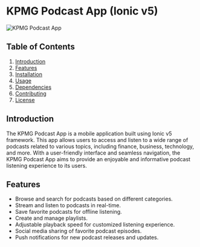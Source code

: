 # KPMG Podcast App (Ionic v5)

![KPMG Podcast App](app_screenshot.png)

## Table of Contents

1. [Introduction](#introduction)
2. [Features](#features)
3. [Installation](#installation)
4. [Usage](#usage)
5. [Dependencies](#dependencies)
6. [Contributing](#contributing)
7. [License](#license)

## Introduction

The KPMG Podcast App is a mobile application built using Ionic v5 framework. This app allows users to access and listen to a wide range of podcasts related to various topics, including finance, business, technology, and more. With a user-friendly interface and seamless navigation, the KPMG Podcast App aims to provide an enjoyable and informative podcast listening experience to its users.

## Features

- Browse and search for podcasts based on different categories.
- Stream and listen to podcasts in real-time.
- Save favorite podcasts for offline listening.
- Create and manage playlists.
- Adjustable playback speed for customized listening experience.
- Social media sharing of favorite podcast episodes.
- Push notifications for new podcast releases and updates.
